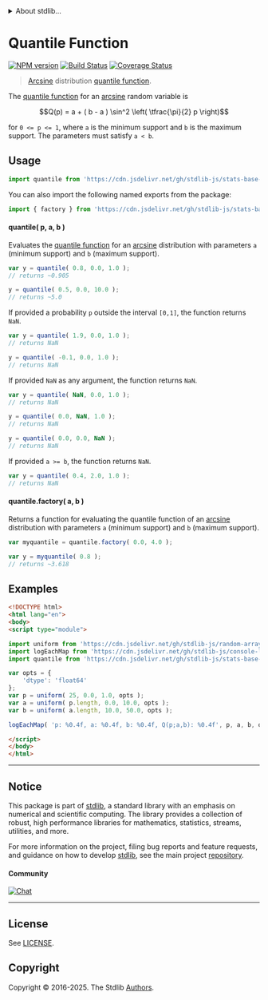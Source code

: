 <!--

@license Apache-2.0

Copyright (c) 2018 The Stdlib Authors.

Licensed under the Apache License, Version 2.0 (the "License");
you may not use this file except in compliance with the License.
You may obtain a copy of the License at

   http://www.apache.org/licenses/LICENSE-2.0

Unless required by applicable law or agreed to in writing, software
distributed under the License is distributed on an "AS IS" BASIS,
WITHOUT WARRANTIES OR CONDITIONS OF ANY KIND, either express or implied.
See the License for the specific language governing permissions and
limitations under the License.

-->


<details>
  <summary>
    About stdlib...
  </summary>
  <p>We believe in a future in which the web is a preferred environment for numerical computation. To help realize this future, we've built stdlib. stdlib is a standard library, with an emphasis on numerical and scientific computation, written in JavaScript (and C) for execution in browsers and in Node.js.</p>
  <p>The library is fully decomposable, being architected in such a way that you can swap out and mix and match APIs and functionality to cater to your exact preferences and use cases.</p>
  <p>When you use stdlib, you can be absolutely certain that you are using the most thorough, rigorous, well-written, studied, documented, tested, measured, and high-quality code out there.</p>
  <p>To join us in bringing numerical computing to the web, get started by checking us out on <a href="https://github.com/stdlib-js/stdlib">GitHub</a>, and please consider <a href="https://opencollective.com/stdlib">financially supporting stdlib</a>. We greatly appreciate your continued support!</p>
</details>

# Quantile Function

[![NPM version][npm-image]][npm-url] [![Build Status][test-image]][test-url] [![Coverage Status][coverage-image]][coverage-url] <!-- [![dependencies][dependencies-image]][dependencies-url] -->

> [Arcsine][arcsine-distribution] distribution [quantile function][quantile-function].

<section class="intro">

The [quantile function][quantile-function] for an [arcsine][arcsine-distribution] random variable is

<!-- <equation class="equation" label="eq:arcsine_quantile_function" align="center" raw="Q(p) = a + ( b - a ) \sin^2 \left( \tfrac{\pi}{2} p \right)" alt="Quantile function for an arcsine distribution."> -->

```math
Q(p) = a + ( b - a ) \sin^2 \left( \tfrac{\pi}{2} p \right)
```

<!-- <div class="equation" align="center" data-raw-text="Q(p) = a + ( b - a ) \sin^2 \left( \tfrac{\pi}{2} p \right)" data-equation="eq:arcsine_quantile_function">
    <img src="https://cdn.jsdelivr.net/gh/stdlib-js/stdlib@591cf9d5c3a0cd3c1ceec961e5c49d73a68374cb/lib/node_modules/@stdlib/stats/base/dists/arcsine/quantile/docs/img/equation_arcsine_quantile_function.svg" alt="Quantile function for an arcsine distribution.">
    <br>
</div> -->

<!-- </equation> -->

for `0 <= p <= 1`, where `a` is the minimum support and `b` is the maximum support. The parameters must satisfy `a < b`.

</section>

<!-- /.intro -->



<section class="usage">

## Usage

```javascript
import quantile from 'https://cdn.jsdelivr.net/gh/stdlib-js/stats-base-dists-arcsine-quantile@esm/index.mjs';
```

You can also import the following named exports from the package:

```javascript
import { factory } from 'https://cdn.jsdelivr.net/gh/stdlib-js/stats-base-dists-arcsine-quantile@esm/index.mjs';
```

#### quantile( p, a, b )

Evaluates the [quantile function][quantile-function] for an [arcsine][arcsine-distribution] distribution with parameters `a` (minimum support) and `b` (maximum support).

```javascript
var y = quantile( 0.8, 0.0, 1.0 );
// returns ~0.905

y = quantile( 0.5, 0.0, 10.0 );
// returns ~5.0
```

If provided a probability `p` outside the interval `[0,1]`, the function returns `NaN`.

```javascript
var y = quantile( 1.9, 0.0, 1.0 );
// returns NaN

y = quantile( -0.1, 0.0, 1.0 );
// returns NaN
```

If provided `NaN` as any argument, the function returns `NaN`.

```javascript
var y = quantile( NaN, 0.0, 1.0 );
// returns NaN

y = quantile( 0.0, NaN, 1.0 );
// returns NaN

y = quantile( 0.0, 0.0, NaN );
// returns NaN
```

If provided `a >= b`, the function returns `NaN`.

```javascript
var y = quantile( 0.4, 2.0, 1.0 );
// returns NaN
```

#### quantile.factory( a, b )

Returns a function for evaluating the quantile function of an [arcsine][arcsine-distribution] distribution with parameters `a` (minimum support) and `b` (maximum support).

```javascript
var myquantile = quantile.factory( 0.0, 4.0 );

var y = myquantile( 0.8 );
// returns ~3.618
```

</section>

<!-- /.usage -->

<section class="examples">

## Examples

<!-- eslint no-undef: "error" -->

```html
<!DOCTYPE html>
<html lang="en">
<body>
<script type="module">

import uniform from 'https://cdn.jsdelivr.net/gh/stdlib-js/random-array-uniform@esm/index.mjs';
import logEachMap from 'https://cdn.jsdelivr.net/gh/stdlib-js/console-log-each-map@esm/index.mjs';
import quantile from 'https://cdn.jsdelivr.net/gh/stdlib-js/stats-base-dists-arcsine-quantile@esm/index.mjs';

var opts = {
    'dtype': 'float64'
};
var p = uniform( 25, 0.0, 1.0, opts );
var a = uniform( p.length, 0.0, 10.0, opts );
var b = uniform( a.length, 10.0, 50.0, opts );

logEachMap( 'p: %0.4f, a: %0.4f, b: %0.4f, Q(p;a,b): %0.4f', p, a, b, quantile );

</script>
</body>
</html>
```

</section>

<!-- /.examples -->

<!-- C interface documentation. -->



<!-- Section to include cited references. If references are included, add a horizontal rule *before* the section. Make sure to keep an empty line after the `section` element and another before the `/section` close. -->

<section class="references">

</section>

<!-- /.references -->

<!-- Section for related `stdlib` packages. Do not manually edit this section, as it is automatically populated. -->

<section class="related">

</section>

<!-- /.related -->

<!-- Section for all links. Make sure to keep an empty line after the `section` element and another before the `/section` close. -->


<section class="main-repo" >

* * *

## Notice

This package is part of [stdlib][stdlib], a standard library with an emphasis on numerical and scientific computing. The library provides a collection of robust, high performance libraries for mathematics, statistics, streams, utilities, and more.

For more information on the project, filing bug reports and feature requests, and guidance on how to develop [stdlib][stdlib], see the main project [repository][stdlib].

#### Community

[![Chat][chat-image]][chat-url]

---

## License

See [LICENSE][stdlib-license].


## Copyright

Copyright &copy; 2016-2025. The Stdlib [Authors][stdlib-authors].

</section>

<!-- /.stdlib -->

<!-- Section for all links. Make sure to keep an empty line after the `section` element and another before the `/section` close. -->

<section class="links">

[npm-image]: http://img.shields.io/npm/v/@stdlib/stats-base-dists-arcsine-quantile.svg
[npm-url]: https://npmjs.org/package/@stdlib/stats-base-dists-arcsine-quantile

[test-image]: https://github.com/stdlib-js/stats-base-dists-arcsine-quantile/actions/workflows/test.yml/badge.svg?branch=main
[test-url]: https://github.com/stdlib-js/stats-base-dists-arcsine-quantile/actions/workflows/test.yml?query=branch:main

[coverage-image]: https://img.shields.io/codecov/c/github/stdlib-js/stats-base-dists-arcsine-quantile/main.svg
[coverage-url]: https://codecov.io/github/stdlib-js/stats-base-dists-arcsine-quantile?branch=main

<!--

[dependencies-image]: https://img.shields.io/david/stdlib-js/stats-base-dists-arcsine-quantile.svg
[dependencies-url]: https://david-dm.org/stdlib-js/stats-base-dists-arcsine-quantile/main

-->

[chat-image]: https://img.shields.io/gitter/room/stdlib-js/stdlib.svg
[chat-url]: https://app.gitter.im/#/room/#stdlib-js_stdlib:gitter.im

[stdlib]: https://github.com/stdlib-js/stdlib

[stdlib-authors]: https://github.com/stdlib-js/stdlib/graphs/contributors

[umd]: https://github.com/umdjs/umd
[es-module]: https://developer.mozilla.org/en-US/docs/Web/JavaScript/Guide/Modules

[deno-url]: https://github.com/stdlib-js/stats-base-dists-arcsine-quantile/tree/deno
[deno-readme]: https://github.com/stdlib-js/stats-base-dists-arcsine-quantile/blob/deno/README.md
[umd-url]: https://github.com/stdlib-js/stats-base-dists-arcsine-quantile/tree/umd
[umd-readme]: https://github.com/stdlib-js/stats-base-dists-arcsine-quantile/blob/umd/README.md
[esm-url]: https://github.com/stdlib-js/stats-base-dists-arcsine-quantile/tree/esm
[esm-readme]: https://github.com/stdlib-js/stats-base-dists-arcsine-quantile/blob/esm/README.md
[branches-url]: https://github.com/stdlib-js/stats-base-dists-arcsine-quantile/blob/main/branches.md

[stdlib-license]: https://raw.githubusercontent.com/stdlib-js/stats-base-dists-arcsine-quantile/main/LICENSE

[arcsine-distribution]: https://en.wikipedia.org/wiki/Arcsine_distribution

[quantile-function]: https://en.wikipedia.org/wiki/Quantile_function

</section>

<!-- /.links -->
